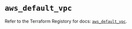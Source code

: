 # `aws_default_vpc`

Refer to the Terraform Registory for docs: [`aws_default_vpc`](https://registry.terraform.io/providers/hashicorp/aws/4.66.0/docs/resources/default_vpc).
